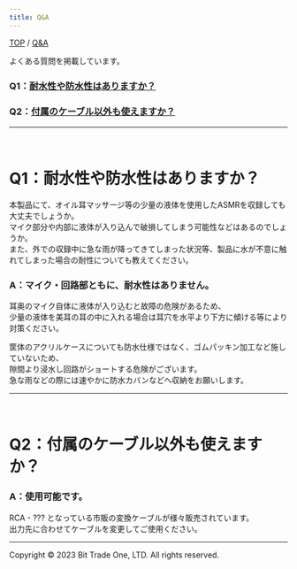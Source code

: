 ```yaml
---
title: Q&A
---
```


<head>
<link rel="stylesheet" href="style.css">
<script src="https://code.jquery.com/jquery-3.6.0.min.js"></script>
  <script>
      console.log(jQuery);
    // ページ内リンクをゆっくりスクロールにする
    $(document).ready(function() {
      $('a[href^="#"], h[href^="#"]').click(function() {
        var speed = 750; // スクロールスピード（ミリ秒）
        var href = $(this).attr("href");
        var target = $(href == "#" || href == "" ? "html" : href);
        var position = target.offset().top;
        $("html, body").animate({scrollTop:position}, speed, "swing");
        return false;
      });
    });
  </script>
</head>


 [TOP](index.md) / [Q&A](1100_FAQ.md)  


 よくある質問を掲載しています。  
 
<!-- 
### Q：[あかさたな？](#Q1)  
### Q：[ABCDEFG？](#Q2)
-->

### Q1：<a href="#BMMFAQ1">耐水性や防水性はありますか？</a>
### Q2：<a href="#BMMFAQ2">付属のケーブル以外も使えますか？</a>


---
<br>
<h1 id="BMMFAQ1">Q1：耐水性や防水性はありますか？</h1>

本製品にて、オイル耳マッサージ等の少量の液体を使用したASMRを収録しても大丈夫でしょうか。  
マイク部分や内部に液体が入り込んで破損してしまう可能性などはあるのでしょうか。  
また、外での収録中に急な雨が降ってきてしまった状況等、製品に水が不意に触れてしまった場合の耐性についても教えてください。  

### A：マイク・回路部ともに、耐水性はありません。

耳奥のマイク自体に液体が入り込むと故障の危険があるため、  
少量の液体を美耳の耳の中に入れる場合は耳穴を水平より下方に傾ける等により対策ください。  
  
筐体のアクリルケースについても防水仕様ではなく、ゴムパッキン加工など施していないため、  
隙間より浸水し回路がショートする危険がございます。  
急な雨などの際には速やかに防水カバンなどへ収納をお願いします。  
  
---


<br>
<h1 id="BMMFAQ2">Q2：付属のケーブル以外も使えますか？ </h1>

### A：使用可能です。  

RCA - ??? となっている市販の変換ケーブルが様々販売されています。  
出力先に合わせてケーブルを変更してご使用ください。

---

  <footer>
    <p>Copyright © 2023 Bit Trade One, LTD. All rights reserved.</p>
  </footer>